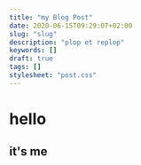 ```yaml
---
title: "my Blog Post"
date: 2020-06-15T09:29:07+02:00
slug: "slug"
description: "plop et replop"
keywords: []
draft: true
tags: []
stylesheet: "post.css"
---
```


# hello
## it's me

